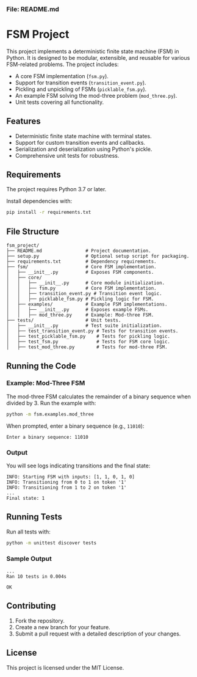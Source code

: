 ### File: README.md

# FSM Project

This project implements a deterministic finite state machine (FSM) in Python. It is designed to be modular, extensible, and reusable for various FSM-related problems. The project includes:

- A core FSM implementation (`fsm.py`).
- Support for transition events (`transition_event.py`).
- Pickling and unpickling of FSMs (`picklable_fsm.py`).
- An example FSM solving the mod-three problem (`mod_three.py`).
- Unit tests covering all functionality.

## Features

- Deterministic finite state machine with terminal states.
- Support for custom transition events and callbacks.
- Serialization and deserialization using Python's pickle.
- Comprehensive unit tests for robustness.

## Requirements

The project requires Python 3.7 or later.

Install dependencies with:

```bash
pip install -r requirements.txt
```

## File Structure

```
fsm_project/
├── README.md                # Project documentation.
├── setup.py                 # Optional setup script for packaging.
├── requirements.txt         # Dependency requirements.
├── fsm/                     # Core FSM implementation.
│   ├── __init__.py          # Exposes FSM components.
│   ├── core/
│   │   ├── __init__.py      # Core module initialization.
│   │   ├── fsm.py           # Core FSM implementation.
│   │   ├── transition_event.py # Transition event logic.
│   │   ├── picklable_fsm.py # Pickling logic for FSM.
│   ├── examples/            # Example FSM implementations.
│   │   ├── __init__.py      # Exposes example FSMs.
│   │   ├── mod_three.py     # Example: Mod-three FSM.
├── tests/                   # Unit tests.
│   ├── __init__.py          # Test suite initialization.
│   ├── test_transition_event.py # Tests for transition events.
│   ├── test_picklable_fsm.py    # Tests for pickling logic.
│   ├── test_fsm.py              # Tests for FSM core logic.
│   ├── test_mod_three.py        # Tests for mod-three FSM.
```

## Running the Code

### Example: Mod-Three FSM

The mod-three FSM calculates the remainder of a binary sequence when divided by 3. Run the example with:

```bash
python -m fsm.examples.mod_three
```

When prompted, enter a binary sequence (e.g., `11010`):

```
Enter a binary sequence: 11010
```

### Output

You will see logs indicating transitions and the final state:

```
INFO: Starting FSM with inputs: [1, 1, 0, 1, 0]
INFO: Transitioning from 0 to 1 on token '1'
INFO: Transitioning from 1 to 2 on token '1'
...
Final state: 1
```

## Running Tests

Run all tests with:

```bash
python -m unittest discover tests
```

### Sample Output

```
...
Ran 10 tests in 0.004s

OK
```

## Contributing

1. Fork the repository.
2. Create a new branch for your feature.
3. Submit a pull request with a detailed description of your changes.

## License

This project is licensed under the MIT License.

